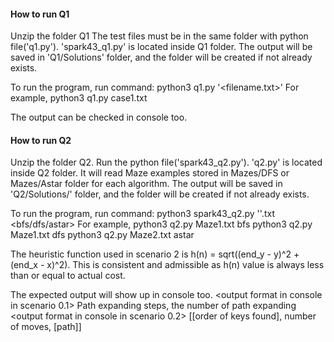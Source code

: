 #### How to run Q1
Unzip the folder Q1
The test files must be in the same folder with python file('q1.py'). 'spark43_q1.py' is located inside Q1 folder.
The output will be saved in 'Q1/Solutions' folder, and the folder will be created if not already exists.

To run the program, run command:
python3 q1.py '<filename.txt>'
For example,
python3 q1.py case1.txt

The output can be checked in console too.


#### How to run Q2
Unzip the folder Q2.
Run the python file('spark43_q2.py'). 'q2.py' is located inside Q2 folder.
It will read Maze examples stored in Mazes/DFS or Mazes/Astar folder for each algorithm.
The output will be saved in 'Q2/Solutions/<algorithm>' folder, and the folder will be created if not already exists.

To run the program, run command:
python3 spark43_q2.py '<Maze filename>'.txt <bfs/dfs/astar>
For example, 
python3 q2.py Maze1.txt bfs
python3 q2.py Maze1.txt dfs
python3 q2.py Maze2.txt astar

The heuristic function used in scenario 2 is h(n) = sqrt((end_y - y)^2 + (end_x - x)^2).
This is consistent and admissible as h(n) value is always less than or equal to actual cost.

The expected output will show up in console too.
<output format in console in scenario 0.1>
Path expanding steps, the number of path expanding
<output format in console in scenario 0.2>
[[order of keys found], number of moves, [path]]